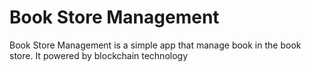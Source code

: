 # Book Store Management 

Book Store Management is a simple app that manage book in the book store. It powered by blockchain technology
